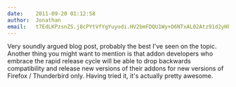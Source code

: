 ```yaml
---
date:    2011-09-20 01:12:58
author:  Jonathan
email:   t7EdLKPzsnZS.j8cPYtVfYgYuyodi.HV2bmFDQU1Wy+O6NTxAL02Atz91d2yHk5ZGrHw==
---
```


Very soundly argued blog post, probably the best I've seen on the
topic. Another thing you might want to mention is that addon
developers who embrace the rapid release cycle will be able to drop
backwards compatibility and release new versions of their addons for
new versions of Firefox / Thunderbird only. Having tried it, it's
actually pretty awesome.
